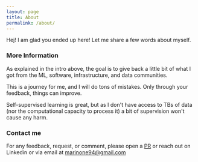 ```yaml
---
layout: page
title: About
permalink: /about/
---
```


Hej! I am glad you ended up here! Let me share a few words about myself.

### More Information
As explained in the intro above, the goal is to give back a little bit of what I got from the ML, software, infrastructure, and data communities.

This is a journey for me, and I will do tons of mistakes. Only through your feedback, things can improve.

Self-supervised learning is great, but as I don't have access to TBs of data (nor the computational capacity to process it) a bit of supervision won't cause any harm.

### Contact me
For any feedback, request, or comment, please open a [PR](https://github.com/marinone94/marinone94.github.io/pulls) or reach out on Linkedin or via email at 
[marinone94@gmail.com](mailto:marinone94@gmail.com)
